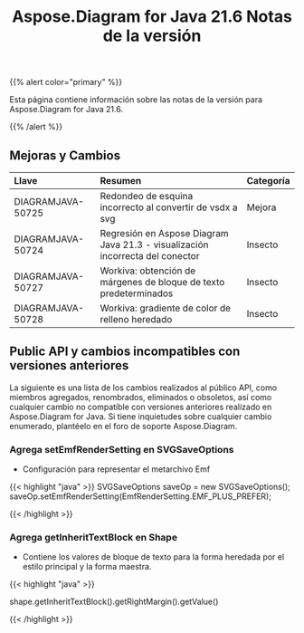 ﻿---
title: Aspose.Diagram for Java 21.6 Notas de la versión
type: docs
weight: 7
url: /es/java/aspose-diagram-for-java-21-6-release-notes/
---
{{% alert color="primary" %}}

Esta página contiene información sobre las notas de la versión para Aspose.Diagram for Java 21.6.

{{% /alert %}}
## **Mejoras y Cambios**  ##

|**Llave**|**Resumen**|**Categoría**|
|:- |:- |:- |
|DIAGRAMJAVA-50725|Redondeo de esquina incorrecto al convertir de vsdx a svg|Mejora|
|DIAGRAMJAVA-50724|Regresión en Aspose Diagram Java 21.3 - visualización incorrecta del conector|Insecto|
|DIAGRAMJAVA-50727|Workiva: obtención de márgenes de bloque de texto predeterminados|Insecto|
|DIAGRAMJAVA-50728|Workiva: gradiente de color de relleno heredado|Insecto|
## **Public API y cambios incompatibles con versiones anteriores**
La siguiente es una lista de los cambios realizados al público API, como miembros agregados, renombrados, eliminados o obsoletos, así como cualquier cambio no compatible con versiones anteriores realizado en Aspose.Diagram for Java. Si tiene inquietudes sobre cualquier cambio enumerado, plantéelo en el foro de soporte Aspose.Diagram.
### **Agrega setEmfRenderSetting en SVGSaveOptions**
- Configuración para representar el metarchivo Emf

{{< highlight "java" >}}
SVGSaveOptions saveOp = new SVGSaveOptions();          
saveOp.setEmfRenderSetting(EmfRenderSetting.EMF_PLUS_PREFER);

{{< /highlight >}}
### **Agrega getInheritTextBlock en Shape**
- Contiene los valores de bloque de texto para la forma heredada por el estilo principal y la forma maestra.

{{< highlight "java" >}}

 shape.getInheritTextBlock().getRightMargin().getValue()

{{< /highlight >}}
